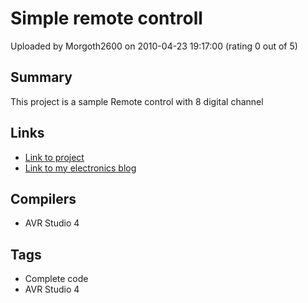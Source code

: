 # Simple remote controll

Uploaded by Morgoth2600 on 2010-04-23 19:17:00 (rating 0 out of 5)

## Summary

This project is a sample Remote control with 8 digital channel

## Links

- [Link to project](http://digitalelectronicsandprograming.blogspot.com/2008/10/sample-remote-control.html)
- [Link to my electronics blog](http://digitalelectronicsandprograming.blogspot.com/)

## Compilers

- AVR Studio 4

## Tags

- Complete code
- AVR Studio 4
